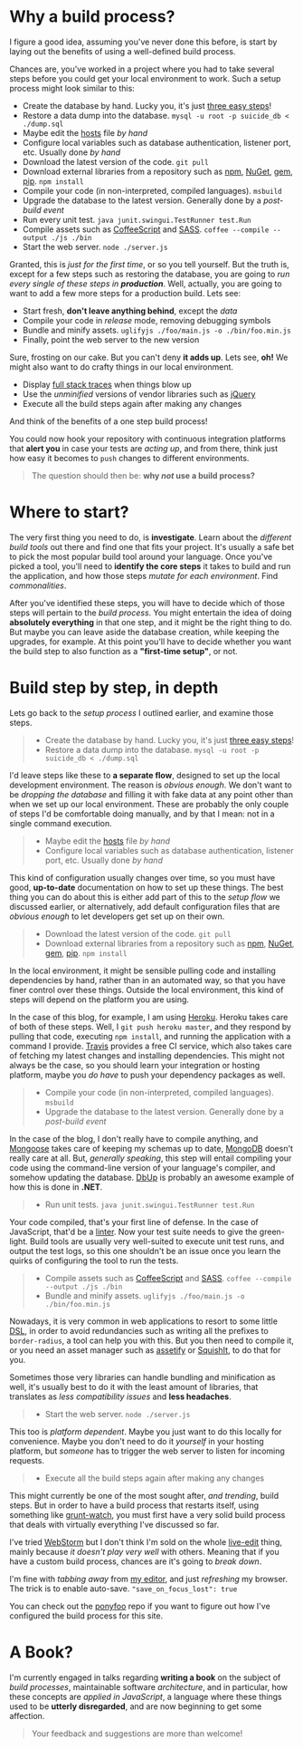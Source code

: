 # Why a build process? #

I figure a good idea, assuming you've never done this before, is start by laying out the benefits of using a well-defined build process.

Chances are, you've worked in a project where you had to take several steps before you could get your local environment to work. Such a setup process might look similar to this:

- Create the database by hand. Lucky you, it's just [three easy steps](http://www.linux.org/article/view/create-mysql-database-via-command-line "Create MySQL database via command line")!
- Restore a data dump into the database. `mysql -u root -p suicide_db < ./dump.sql`
- Maybe edit the [hosts](https://en.wikipedia.org/wiki/Hosts_(file) "hosts file explained") file _by hand_
- Configure local variables such as database authentication, listener port, etc. Usually done _by hand_
- Download the latest version of the code. `git pull`
- Download external libraries from a repository such as [npm](https://npmjs.org/ "npm packages"), [NuGet](http://nuget.org/ "NuGet repository"), [gem](http://rubygems.org/ "Ruby gems"), [pip](https://pypi.python.org/pypi/pip "Python package index"). `npm install`
- Compile your code (in non-interpreted, compiled languages). `msbuild`
- Upgrade the database to the latest version. Generally done by a _post-build event_
- Run every unit test. `java junit.swingui.TestRunner test.Run`
- Compile assets such as [CoffeeScript](http://coffeescript.org/ "CoffeeScript Language") and [SASS](http://sass-lang.com/ "SASS Language"). `coffee --compile --output ./js ./bin`
- Start the web server. `node ./server.js`

Granted, this is _just for the first time_, or so you tell yourself. But the truth is, except for a few steps such as restoring the database, you are going to _run every single of these steps in **production**_. Well, actually, you are going to want to add a few more steps for a production build. Lets see:

- Start fresh, **don't leave anything behind**, except the _data_
- Compile your code in _release_ mode, removing debugging symbols
- Bundle and minify assets. `uglifyjs ./foo/main.js -o ./bin/foo.min.js`
- Finally, point the web server to the new version

Sure, frosting on our cake. But you can't deny **it adds up**. Lets see, **oh!** We might also want to do crafty things in our local environment.

- Display [full stack traces](/2013/03/06/defensive-design "Defensive Design") when things blow up
- Use the _unminified_ versions of vendor libraries such as [jQuery](http://jquery.com/ "jQuery library")
- Execute all the build steps again after making any changes

And think of the benefits of a one step build process! 

You could now hook your repository with continuous integration platforms that **alert you** in case your tests are _acting up_, and from there, think just how easy it becomes to `push` changes to different environments. 

> The question should then be: **why _not_ use a build process?**

# Where to start? #

The very first thing you need to do, is **investigate**. Learn about the _different build tools_ out there and find one that fits your project. It's usually a safe bet to pick the most popular build tool around your language. Once you've picked a tool, you'll need to **identify the core steps** it takes to build and run the application, and how those steps _mutate for each environment_. Find _commonalities_.

After you've identified these steps, you will have to decide which of those steps will pertain to the _build process_. You might entertain the idea of doing **absolutely everything** in that one step, and it might be the right thing to do. But maybe you can leave aside the database creation, while keeping the upgrades, for example. At this point you'll have to decide whether you want the build step to also function as a **"first-time setup"**, or not.

# Build step by step, in depth #

Lets go back to the _setup process_ I outlined earlier, and examine those steps.

> - Create the database by hand. Lucky you, it's just [three easy steps](http://www.linux.org/article/view/create-mysql-database-via-command-line "Create MySQL database via command line")!
> - Restore a data dump into the database. `mysql -u root -p suicide_db < ./dump.sql`

I'd leave steps like these to **a separate flow**, designed to set up the local development environment. The reason is _obvious enough_. We don't want to be _dropping the database_ and filling it with fake data at any point other than when we set up our local environment. These are probably the only couple of steps I'd be comfortable doing manually, and by that I mean: not in a single command execution. 

> - Maybe edit the [hosts](https://en.wikipedia.org/wiki/Hosts_(file) "hosts file explained") file _by hand_
> - Configure local variables such as database authentication, listener port, etc. Usually done _by hand_

This kind of configuration usually changes over time, so you must have good, **up-to-date** documentation on how to set up these things. The best thing you can do about this is either add part of this to the _setup flow_ we discussed earlier, or alternatively, add default configuration files that are _obvious enough_ to let developers get set up on their own.

> - Download the latest version of the code. `git pull`
> - Download external libraries from a repository such as [npm](https://npmjs.org/ "npm packages"), [NuGet](http://nuget.org/ "NuGet repository"), [gem](http://rubygems.org/ "Ruby gems"), [pip](https://pypi.python.org/pypi/pip "Python package index"). `npm install`

In the local environment, it might be sensible pulling code and installing dependencies by hand, rather than in an automated way, so that you have finer control over these things. Outside the local environment, this kind of steps will depend on the platform you are using.

In the case of this blog, for example, I am using [Heroku](https://www.heroku.com/ "Heroku Cloud Application Platform"). Heroku takes care of both of these steps. Well, I `git push heroku master`, and they respond by pulling that code, executing `npm install`, and running the application with a command I provide. [Travis](https://travis-ci.org/ "Travis: Free Hosted Continuous Integration") provides a free CI service, which also takes care of fetching my latest changes and installing dependencies. This might not always be the case, so you should learn your integration or hosting platform, maybe you _do have_ to push your dependency packages as well.

> - Compile your code (in non-interpreted, compiled languages). `msbuild`
> - Upgrade the database to the latest version. Generally done by a _post-build event_

In the case of the blog, I don't really have to compile anything, and [Mongoose](http://mongoosejs.com/ "Mongoose ODM") takes care of keeping my schemas up to date, [MongoDB](http://www.mongodb.org/ "MongoDB database engine") doesn't really care at all. But, _generally speaking_, this step will entail compiling your code using the command-line version of your language's compiler, and somehow updating the database. [DbUp](https://code.google.com/p/dbup/ "Upgrading SQL server databases the right way") is probably an awesome example of how this is done in **.NET**.

> - Run unit tests. `java junit.swingui.TestRunner test.Run`

Your code compiled, that's your first line of defense. In the case of JavaScript, that'd be a [linter](http://www.jshint.com/ "JSHint Code Quality Tool"). Now your test suite needs to give the green-light. Build tools are usually very well-suited to execute unit test runs, and output the test logs, so this one shouldn't be an issue once you learn the quirks of configuring the tool to run the tests.

> - Compile assets such as [CoffeeScript](http://coffeescript.org/ "CoffeeScript Language") and [SASS](http://sass-lang.com/ "SASS Language"). `coffee --compile --output ./js ./bin`
> - Bundle and minify assets. `uglifyjs ./foo/main.js -o ./bin/foo.min.js`

Nowadays, it is very common in web applications to resort to some little [DSL](http://en.wikipedia.org/wiki/Domain-specific_language "Domain Specific Language"), in order to avoid redundancies such as writing all the prefixes to `border-radius`, a tool can help you with this. But you then need to compile it, or you need an asset manager such as [assetify](https://github.com/bevacqua/node-assetify "assetify: the Node asset manager") or [SquishIt](https://github.com/jetheredge/SquishIt "asset optimization library for .NET"), to do that for you.

Sometimes those very libraries can handle bundling and minification as well, it's usually best to do it with the least amount of libraries, that translates as _less compatibility issues_ and **less headaches**.

> - Start the web server. `node ./server.js`

This too is _platform dependent_. Maybe you just want to do this locally for convenience. Maybe you don't need to do it _yourself_ in your hosting platform, but _someone_ has to trigger the web server to listen for incoming requests.

> - Execute all the build steps again after making any changes

This might currently be one of the most sought after, _and trending_, build steps. But in order to have a build process that restarts itself, using something like [grunt-watch](https://github.com/gruntjs/grunt-contrib-watch "grunt-contrib-watch on GitHub"), you must first have a very solid build process that deals with virtually everything I've discussed so far.

I've tried [WebStorm](http://www.jetbrains.com/webstorm/ "WebStorm JavaScript IDE") but I don't think I'm sold on the whole [live-edit](http://blog.jetbrains.com/webide/2012/08/liveedit-plugin-features-in-detail/ "LiveEdit plugin features in detail") thing, mainly because _it doesn't play very well_ with others. Meaning that if you have a custom build process, chances are it's going to _break down_.

I'm fine with _tabbing away_ from [my editor](http://www.sublimetext.com/ "Sublime Text Editor"), and just _refreshing_ my browser. The trick is to enable auto-save. `"save_on_focus_lost": true`

You can check out the [ponyfoo](https://github.com/bevacqua/ponyfoo "ponyfoo platform repository") repo if you want to figure out how I've configured the build process for this site.

# A Book? #

I'm currently engaged in talks regarding **writing a book** on the subject of _build processes_, maintainable software _architecture_, and in particular, how these concepts are _applied in JavaScript_, a language where these things used to be **utterly disregarded**, and are now beginning to get some affection.

> Your feedback and suggestions are more than welcome!
